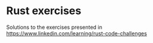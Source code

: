 # Rust exercises 

Solutions to the exercises presented in https://www.linkedin.com/learning/rust-code-challenges
